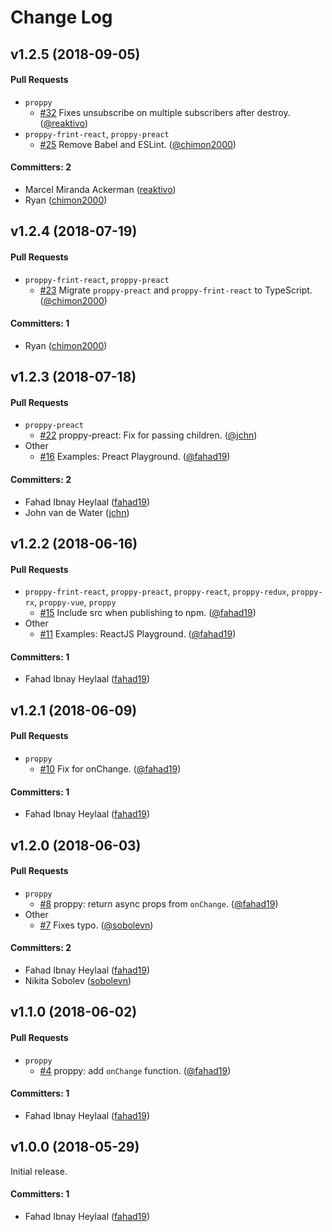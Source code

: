 # Change Log

## v1.2.5 (2018-09-05)

#### Pull Requests
* `proppy`
  * [#32](https://github.com/fahad19/proppy/pull/32) Fixes unsubscribe on multiple subscribers after destroy. ([@reaktivo](https://github.com/reaktivo))
* `proppy-frint-react`, `proppy-preact`
  * [#25](https://github.com/fahad19/proppy/pull/25) Remove Babel and ESLint. ([@chimon2000](https://github.com/chimon2000))

#### Committers: 2
- Marcel Miranda Ackerman ([reaktivo](https://github.com/reaktivo))
- Ryan ([chimon2000](https://github.com/chimon2000))

## v1.2.4 (2018-07-19)

#### Pull Requests
* `proppy-frint-react`, `proppy-preact`
  * [#23](https://github.com/fahad19/proppy/pull/23) Migrate `proppy-preact` and `proppy-frint-react` to TypeScript. ([@chimon2000](https://github.com/chimon2000))

#### Committers: 1
- Ryan ([chimon2000](https://github.com/chimon2000))

## v1.2.3 (2018-07-18)

#### Pull Requests
* `proppy-preact`
  * [#22](https://github.com/fahad19/proppy/pull/22) proppy-preact: Fix for passing children. ([@jchn](https://github.com/jchn))
* Other
  * [#16](https://github.com/fahad19/proppy/pull/16) Examples: Preact Playground. ([@fahad19](https://github.com/fahad19))

#### Committers: 2
- Fahad Ibnay Heylaal ([fahad19](https://github.com/fahad19))
- John van de Water ([jchn](https://github.com/jchn))

## v1.2.2 (2018-06-16)

#### Pull Requests
* `proppy-frint-react`, `proppy-preact`, `proppy-react`, `proppy-redux`, `proppy-rx`, `proppy-vue`, `proppy`
  * [#15](https://github.com/fahad19/proppy/pull/15) Include src when publishing to npm. ([@fahad19](https://github.com/fahad19))
* Other
  * [#11](https://github.com/fahad19/proppy/pull/11) Examples: ReactJS Playground. ([@fahad19](https://github.com/fahad19))

#### Committers: 1
- Fahad Ibnay Heylaal ([fahad19](https://github.com/fahad19))

## v1.2.1 (2018-06-09)

#### Pull Requests
* `proppy`
  * [#10](https://github.com/fahad19/proppy/pull/10) Fix for onChange. ([@fahad19](https://github.com/fahad19))

#### Committers: 1
- Fahad Ibnay Heylaal ([fahad19](https://github.com/fahad19))

## v1.2.0 (2018-06-03)

#### Pull Requests
* `proppy`
  * [#8](https://github.com/fahad19/proppy/pull/8) proppy: return async props from `onChange`. ([@fahad19](https://github.com/fahad19))
* Other
  * [#7](https://github.com/fahad19/proppy/pull/7) Fixes typo. ([@sobolevn](https://github.com/sobolevn))

#### Committers: 2
- Fahad Ibnay Heylaal ([fahad19](https://github.com/fahad19))
- Nikita Sobolev ([sobolevn](https://github.com/sobolevn))

## v1.1.0 (2018-06-02)

#### Pull Requests
* `proppy`
  * [#4](https://github.com/fahad19/proppy/pull/4) proppy: add `onChange` function. ([@fahad19](https://github.com/fahad19))

#### Committers: 1
- Fahad Ibnay Heylaal ([fahad19](https://github.com/fahad19))

## v1.0.0 (2018-05-29)

Initial release.

#### Committers: 1

- Fahad Ibnay Heylaal ([fahad19](https://github.com/fahad19))
